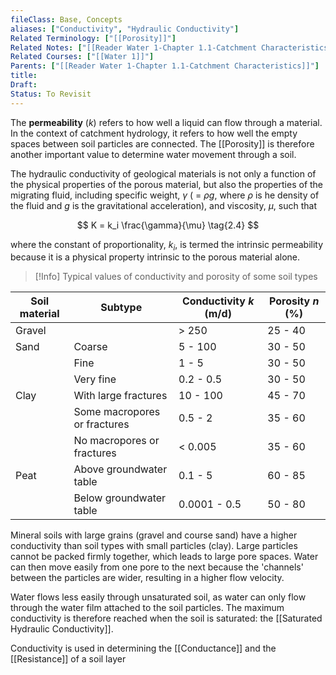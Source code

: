```yaml
---
fileClass: Base, Concepts
aliases: ["Conductivity", "Hydraulic Conductivity"]
Related Terminology: ["[[Porosity]]"]
Related Notes: ["[[Reader Water 1-Chapter 1.1-Catchment Characteristics]]"]
Related Courses: ["[[Water 1]]"]
Parents: ["[[Reader Water 1-Chapter 1.1-Catchment Characteristics]]"]
title: 
Draft: 
Status: To Revisit
---
```

The **permeability** ($k$) refers to how well a liquid can flow through a material. In the context of catchment hydrology, it refers to how well the empty spaces between soil particles are connected. The [[Porosity]] is therefore another important value to determine water movement through a soil.

The hydraulic conductivity of geological materials is not only a function of the physical properties of the porous material, but also the properties of the migrating fluid, including specific weight, $\gamma$ ( = $\rho g$, where $\rho$ is he density of the fluid and $g$ is the gravitational acceleration), and viscosity, $\mu$, such that 

$$
K = k_i \frac{\gamma}{\mu} \tag{2.4}
$$

where the constant of proportionality, $k_i$, is termed the intrinsic permeability because it is a physical property intrinsic to the porous material alone. 

>[!Info]
>Typical values of conductivity and porosity of some soil types
>
| Soil material | Subtype | Conductivity $k$ (m/d) | Porosity $n$ (%) |
| ---- | ---- | ---- | ---- |
| Gravel |  | > 250 | 25 - 40 |
| Sand | Coarse | 5 - 100 | 30 - 50 |
|  | Fine | 1 - 5 | 30 - 50 |
|  | Very fine | 0.2 - 0.5 | 30 - 50 |
| Clay | With large fractures | 10 - 100 | 45 - 70 |
|  | Some macropores or fractures | 0.5 - 2 | 35 - 60 |
|  | No macropores or fractures | < 0.005 | 35 - 60 |
| Peat | Above groundwater table | 0.1 - 5 | 60 - 85 |
|  | Below groundwater table | 0.0001 - 0.5 | 50 - 80 |

Mineral soils with large grains (gravel and course sand) have a higher conductivity than soil types with small particles (clay). Large particles cannot be packed firmly together, which leads to large pore spaces. Water can then move easily from one pore to the next because the 'channels' between the particles are wider, resulting in a higher flow velocity.

Water flows less easily through unsaturated soil, as water can only flow through the water film attached to the soil particles. The maximum conductivity is therefore reached when the soil is saturated: the [[Saturated Hydraulic Conductivity]].

Conductivity is used in determining the [[Conductance]] and the [[Resistance]] of a soil layer